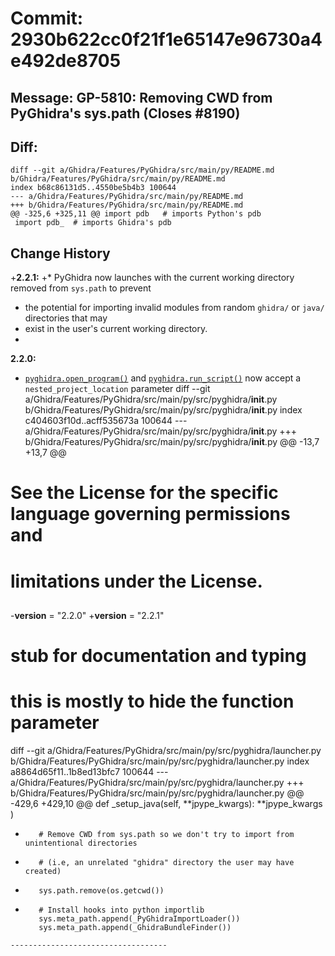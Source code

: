 # Commit: 2930b622cc0f21f1e65147e96730a4e492de8705
## Message: GP-5810: Removing CWD from PyGhidra's sys.path (Closes #8190)
## Diff:
```
diff --git a/Ghidra/Features/PyGhidra/src/main/py/README.md b/Ghidra/Features/PyGhidra/src/main/py/README.md
index b68c86131d5..4550be5b4b3 100644
--- a/Ghidra/Features/PyGhidra/src/main/py/README.md
+++ b/Ghidra/Features/PyGhidra/src/main/py/README.md
@@ -325,6 +325,11 @@ import pdb   # imports Python's pdb
 import pdb_  # imports Ghidra's pdb
 ```
 ## Change History
+__2.2.1:__
+* PyGhidra now launches with the current working directory removed from `sys.path` to prevent
+  the potential for importing invalid modules from random `ghidra/` or `java/` directories that may 
+  exist in the user's current working directory.
+
 __2.2.0:__
 * [`pyghidra.open_program()`](#pyghidraopen_program) and 
   [`pyghidra.run_script()`](#pyghidrarun_script) now accept a `nested_project_location` parameter
diff --git a/Ghidra/Features/PyGhidra/src/main/py/src/pyghidra/__init__.py b/Ghidra/Features/PyGhidra/src/main/py/src/pyghidra/__init__.py
index c404603f10d..acff535673a 100644
--- a/Ghidra/Features/PyGhidra/src/main/py/src/pyghidra/__init__.py
+++ b/Ghidra/Features/PyGhidra/src/main/py/src/pyghidra/__init__.py
@@ -13,7 +13,7 @@
 # See the License for the specific language governing permissions and
 # limitations under the License.
 ##
-__version__ = "2.2.0"
+__version__ = "2.2.1"
 
 # stub for documentation and typing
 # this is mostly to hide the function parameter
diff --git a/Ghidra/Features/PyGhidra/src/main/py/src/pyghidra/launcher.py b/Ghidra/Features/PyGhidra/src/main/py/src/pyghidra/launcher.py
index a8864d65f11..1b8ed13bfc7 100644
--- a/Ghidra/Features/PyGhidra/src/main/py/src/pyghidra/launcher.py
+++ b/Ghidra/Features/PyGhidra/src/main/py/src/pyghidra/launcher.py
@@ -429,6 +429,10 @@ def _setup_java(self, **jpype_kwargs):
             **jpype_kwargs
         )
 
+        # Remove CWD from sys.path so we don't try to import from unintentional directories
+        # (i.e, an unrelated "ghidra" directory the user may have created)
+        sys.path.remove(os.getcwd())
+
         # Install hooks into python importlib
         sys.meta_path.append(_PyGhidraImportLoader())
         sys.meta_path.append(_GhidraBundleFinder())
```
-----------------------------------

